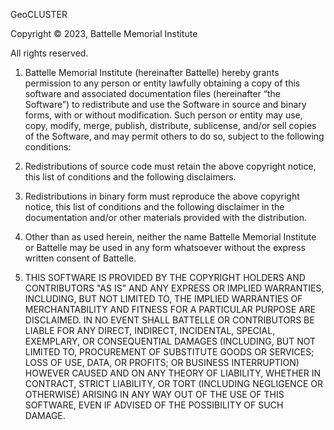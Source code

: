 GeoCLUSTER

Copyright © 2023, Battelle Memorial Institute

All rights reserved.

1. Battelle Memorial Institute (hereinafter Battelle) hereby grants 
permission to any person or entity lawfully obtaining a copy of this 
software and associated documentation files (hereinafter “the Software”) 
to redistribute and use the Software in source and binary forms, with or 
without modification.  Such person or entity may use, copy, modify, merge, 
publish, distribute, sublicense, and/or sell copies of the Software, and 
may permit others to do so, subject to the following conditions:

0. Redistributions of source code must retain the above copyright notice, 
this list of conditions and the following disclaimers.

1. Redistributions in binary form must reproduce the above copyright 
notice, this list of conditions and the following disclaimer in the 
documentation and/or other materials provided with the distribution.

2. Other than as used herein, neither the name Battelle Memorial Institute 
or Battelle may be used in any form whatsoever without the express written 
consent of Battelle. 

2. THIS SOFTWARE IS PROVIDED BY THE COPYRIGHT HOLDERS AND CONTRIBUTORS "AS 
IS" AND ANY EXPRESS OR IMPLIED WARRANTIES, INCLUDING, BUT NOT LIMITED TO, 
THE IMPLIED WARRANTIES OF MERCHANTABILITY AND FITNESS FOR A PARTICULAR 
PURPOSE ARE DISCLAIMED. IN NO EVENT SHALL BATTELLE OR CONTRIBUTORS BE 
LIABLE FOR ANY DIRECT, INDIRECT, INCIDENTAL, SPECIAL, EXEMPLARY, OR 
CONSEQUENTIAL DAMAGES (INCLUDING, BUT NOT LIMITED TO, PROCUREMENT OF 
SUBSTITUTE GOODS OR SERVICES; LOSS OF USE, DATA, OR PROFITS; OR BUSINESS 
INTERRUPTION) HOWEVER CAUSED AND ON ANY THEORY OF LIABILITY, WHETHER IN 
CONTRACT, STRICT LIABILITY, OR TORT (INCLUDING NEGLIGENCE OR OTHERWISE) 
ARISING IN ANY WAY OUT OF THE USE OF THIS SOFTWARE, EVEN IF ADVISED OF THE 
POSSIBILITY OF SUCH DAMAGE.
